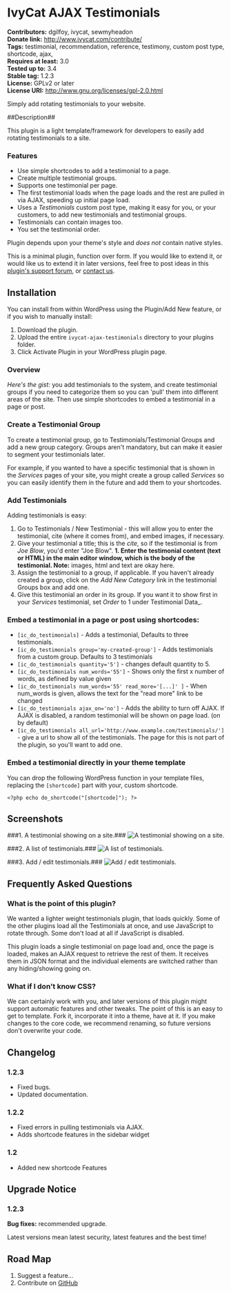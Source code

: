 # IvyCat AJAX Testimonials #
**Contributors:** dgilfoy, ivycat, sewmyheadon  
**Donate link:** http://www.ivycat.com/contribute/  
**Tags:** testimonial, recommendation, reference, testimony, custom post type, shortcode, ajax,   
**Requires at least:** 3.0  
**Tested up to:** 3.4  
**Stable tag:** 1.2.3  
**License:** GPLv2 or later  
**License URI:** http://www.gnu.org/licenses/gpl-2.0.html  

Simply add rotating testimonials to your website.

##Description##

This plugin is a light template/framework for developers to easily add rotating testimonials to a site. 

### Features ###

* Use simple shortcodes to add a testimonial to a page.
* Create multiple testimonial groups.
* Supports one testimonial per page.
* The first testimonial loads when the page loads and the rest are pulled in via AJAX, speeding up initial page load.
* Uses a *Testimonials* custom post type, making it easy for you, or your customers, to add new testimonials and testimonial groups.
* Testimonials can contain images too.
* You set the testimonial order.

Plugin depends upon your theme's style and _does not_ contain native styles.  

This is a minimal plugin, function over form.  If you would like to extend it, or would like us to extend it in later versions, feel free to post ideas in this [plugin's support forum](http://wordpress.org/extend/plugins/ivycat-ajax-testimonials/), or [contact us](http://www.ivycat.com/contact/).

## Installation ##

You can install from within WordPress using the Plugin/Add New feature, or if you wish to manually install:

1. Download the plugin.
1. Upload the entire `ivycat-ajax-testimonials` directory to your plugins folder.
1. Click Activate Plugin in your WordPress plugin page.

### Overview ###

*Here's the gist:* you add testimonials to the system, and create testimonial groups if you need to categorize them so you can 'pull' them into different areas of the site.  Then use simple shortcodes to embed a testimonial in a page or post.

### Create a Testimonial Group ###

To create a testimonial group, go to Testimonials/Testimonial Groups and add a new group category.  Groups aren't mandatory, but can make it easier to segment your testimonials later.

For example, if you wanted to have a specific testimonial that is shown in the _Services_ pages of your site, you might create a group called _Services_ so you can easily identify them in the future and add them to your shortcodes.

### Add Testimonials ###

Adding testimonials is easy:

1. Go to Testimonials / New Testimonial - this will allow you to enter the testimonial, cite (where it comes from), and embed images, if necessary.
1. Give your testimonial a title; this is the *cite*, so if the testimonial is from _Joe Blow_, you'd enter "Joe Blow".
**1. Enter the testimonial content (text or HTML) in the main editor window, which is the body of the testimonial.  Note:** images, html and text are okay here.  
1. Assign the testimonial to a group, if applicable.  If you haven't already created a group, click on the _Add New Category_ link in the testimonial Groups box and add one.
1. Give this testimonial an order in its group.  If you want it to show first in your _Services_ testimonial, set _Order_ to 1 under Testimonial Data_.

### Embed a testimonial in a page or post using shortcodes: ###

* `[ic_do_testimonials]` - Adds a testimonial, Defaults to three testimonials.
* `[ic_do_testimonials group='my-created-group']` - Adds testimonials from a custom group.  Defaults to 3 testimonials
* `[ic_do_testimonials quantity='5']` - changes default quantity to 5.
* `[ic_do_testimonials num_words='55']` - Shows only the first x number of words, as defined by value given
* `[ic_do_testimonials num_words='55' read_more='[...]' ]` - When num_words is given, allows the text for the "read more" link to be changed
* `[ic_do_testimonials ajax_on='no']` - Adds the ability to turn off AJAX. If AJAX is disabled, a random testimonial will be shown on page load. (on by default)
* `[ic_do_testimonials all_url='http://www.example.com/testimonials/']` - give a url to show all of the testimonials.  The page for this is not part of the plugin, so you'll want to add one.

### Embed a testimonial directly in your theme template ###

You can drop the following WordPress function in your template files, replacing the `[shortcode]` part with your, custom shortcode.

`<?php echo do_shortcode("[shortcode]"); ?>`

## Screenshots ##

###1. A testimonial showing on a site.###
![A testimonial showing on a site.](http://s.wordpress.org/extend/plugins/ivycat-ajax-testimonials/screenshot-1.png)

###2. A list of testimonials.###
![A list of testimonials.](http://s.wordpress.org/extend/plugins/ivycat-ajax-testimonials/screenshot-2.png)

###3. Add / edit testimonials.###
![Add / edit testimonials.](http://s.wordpress.org/extend/plugins/ivycat-ajax-testimonials/screenshot-3.png)


## Frequently Asked Questions ##

### What is the point of this plugin? ###

We wanted a lighter weight testimonials plugin, that loads quickly.  Some of the other plugins load all the Testimonials at once, and use JavaScript to rotate through.  Some don't load at all if JavaScript is disabled.  

This plugin loads a single testimonial on page load and, once the page is loaded, makes an AJAX request to retrieve the rest of them.  It receives them in JSON format and the individual elements are switched rather than any hiding/showing going on. 

### What if I don't know CSS? ###

We can certainly work with you, and later versions of this plugin might support automatic features and other tweaks. The point of this is an easy to get to template.  Fork it, incorporate it into a theme, have at it.  If you make changes to the core code, we recommend renaming, so future versions don't overwrite your code.


## Changelog ##

### 1.2.3 ###
* Fixed bugs.
* Updated documentation.

### 1.2.2 ###
* Fixed errors in pulling testimonials via AJAX.
* Adds shortcode features in the sidebar widget

### 1.2 ###
* Added new shortcode Features

## Upgrade Notice ##

### 1.2.3 ###
**Bug fixes:** recommended upgrade.  

Latest versions mean latest security, latest features and the best time!

## Road Map ##

1. Suggest a feature...
2. Contribute on [GitHub](https://github.com/ivycat/IvyCat-Ajax-Testimonials)


